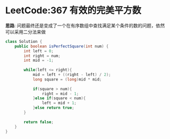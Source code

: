 # LeetCode:367 有效的完美平方数

**思路**: 问题最终还是变成了一个在有序数组中查找满足某个条件的数的问题，依然可以采用二分法来做

```java
class Solution {
    public boolean isPerfectSquare(int num) {
        int left = 0;
        int right = num;
        int mid = -1;
        
        while(left <= right){
            mid = left + ((right - left) / 2);
            long square = (long)mid * mid;
            
            if(square > num){
                right = mid - 1;
            }else if(square < num){
                left = mid + 1;
            }else return true;
        }
        
        return false;
    }
}
```
